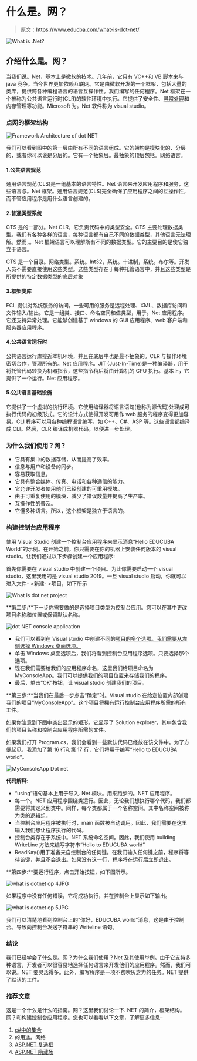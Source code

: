 # 什么是。网？

> 原文：<https://www.educba.com/what-is-dot-net/>

![What is .Net?](img/19f925684a40ba4ef09b704afe7259c0.png)



## 介绍什么是。网？

当我们说。Net，基本上是微软的技术。几年前，它只有 VC++和 VB 脚本来与 java 竞争。当今世界更加依赖互联网。它是由微软开发的一个框架，包括大量的类库，提供跨各种编程语言的语言互操作性。我们编写的任何程序。Net 框架在一个被称为公共语言运行时(CLR)的软件环境中执行。它提供了安全性、[异常处理](https://www.educba.com/exception-handling-in-java/)和内存管理等功能。Microsoft 为。Net 软件称为 visual studio。

### 点网的框架结构

![Framework Architecture of dot NET](img/c78ae4db0e9abf8bf867b3b8bb83147f.png)



我们可以看到图中的第一层由所有不同的语言组成。它的架构是模块化的、分层的，或者你可以说是分层的。它有一个抽象层。最抽象的顶层包括。网络语言。

#### 1.公共语言规范

通用语言规范(CLS)是一组基本的语言特性。Net 语言来开发应用程序和服务，这些语言与。Net 框架。通用语言规范(CLS)完全确保了应用程序之间的互操作性，而不管应用程序是用什么语言创建的。

#### 2.普通类型系统

CTS 是的一部分。Net CLR，它负责代码中的类型安全。CTS 主要处理数据类型。我们有各种各样的语言，每种语言都有自己不同的数据类型，其他语言无法理解。然而，。Net 框架语言可以理解所有不同的数据类型。它的主要目的是使它独立于语言。

CTS 是一个目录。网络类型。系统。Int32，系统。十进制，系统。布尔等。开发人员不需要直接使用这些类型。这些类型存在于每种托管语言中，并且这些类型是所提供的特定数据类型的底层对象

#### 3.框架类库

FCL 提供对系统服务的访问。一些可用的服务是远程处理、XML、数据库访问和文件输入/输出。它是一组类、接口、命名空间和值类型，用于。Net 应用程序。它还支持异常处理。它能够创建基于 windows 的 GUI 应用程序、web 客户端和服务器应用程序。

#### 4.公共语言运行时

公共语言运行库接近本机环境，并且在底层中也是最不抽象的。CLR 与操作环境密切合作，管理所有的。Net 应用程序。JIT (Just-In-Time)是一种编译器，用于将托管代码转换为机器指令，这些指令稍后将由计算机的 CPU 执行。基本上，它提供了一个运行。Net 应用程序。

#### 5.公共语言基础设施

它提供了一个虚拟的执行环境。它使用编译器将语言语句(也称为源代码)处理成可执行代码的初级形式。它的设计方式使得开发可用作 web 服务的程序变得更加容易。CLI 程序可以用各种编程语言编写，如 C++、C#、ASP 等。这些语言都编译成 CLI。然后，CLR 编译成机器代码，以便进一步处理。

### 为什么我们使用？网？

*   它具有集中的数据存储，从而提高了效率。
*   信息与用户和设备的同步。
*   容易获取信息。
*   它具有整合媒体、传真、电话和各种通信的能力。
*   它允许开发者使用他们已经创建的可重用模块。
*   由于可重复使用的模块，减少了错误数量并提高了生产率。
*   互操作性的普及。
*   它懂多种语言。所以，这个框架是独立于语言的。

### 构建控制台应用程序

使用 Visual Studio 创建一个控制台应用程序来显示消息“Hello EDUCUBA World”的示例。在开始之前，你只需要在你的机器上安装任何版本的 visual studio。让我们通过以下步骤创建一个应用程序:

首先你需要在 visual studio 中创建一个项目。为此你需要启动一个 visual studio，这里我用的是 visual studio 2019。一旦 visual studio 启动，你就可以进入文件- >新建- >项目，如下所示

![What is dot net project](img/0763427e204d505c94acd2cdc4d57cda.png)



**第二步:**下一步你需要做的是选择项目类型为控制台应用。您可以在其中更改项目名称和位置或保留默认名称。

![dot NET console application](img/2fc1c2b38b27f531ec8e9e15ea0a346d.png)



*   我们可以看到在 Visual studio 中创建不同的[项目的多个选项。我们需要从左侧选择 Windows 桌面选项。](https://www.educba.com/what-is-visual-studio-code/)
*   单击 Windows 桌面选项后，我们将看到控制台应用程序选项。只要选择那个选项。
*   现在我们需要给我们的应用程序命名，这里我们给项目命名为 MyConsoleApp。我们可以提供我们的项目位置来存储我们的程序。
*   最后，单击“OK”按钮，让 visual studio 创建我们的项目。

**第三步:**当我们在最后一步点击“确定”时。Visual studio 在给定位置内部创建我们的项目“MyConsoleApp”。这个项目将拥有运行控制台应用程序所需的所有工件。

如果你注意到下图中突出显示的矩形。它显示了 Solution explorer，其中包含我们的项目名称和控制台应用程序所需的文件。

如果我们打开 Program.cs，我们会看到一些默认代码已经放在该文件中。为了方便起见，我添加了第 16 行和第 17 行，它们将用于编写“Hello to EDUCUBA world”。

![MyConsoleApp Dot net ](img/cde9a47914fef26e44f7a976f6275e08.png)



**代码解释:**

*   “using”语句基本上用于导入. Net 模块。用来跑步的。NET 应用程序。
*   每一个。NET 应用程序围绕类运行。因此，无论我们想执行哪个代码，我们都需要将其定义到类中。同样，每个类都属于一个名称空间。其中名称空间被称为类的逻辑组。
*   当控制台应用程序被执行时，main 函数被自动调用。因此，我们需要在这里输入我们想让程序执行的代码。
*   控制台类存在于系统中。NET 系统命名空间。因此，我们使用 building WriteLine 方法来编写字符串“Hello to EDUCUBA world”
*   ReadKay()用于准备来自控制台的任何键。在我们输入任何键之前，程序将等待该键，并且不会退出。如果没有这一行，程序将在运行后立即退出。

**第四步:**要运行程序，点击开始按钮，如下图所示。

![what is dotnet op 4JPG](img/c459fa0554d0edfd525a75fa15636fc8.png)



如果程序中没有任何错误，它将成功执行，并在控制台上显示如下输出。

![what is dotnet op 5JPG](img/8f6fd0153b5a9814511ddcddfb3dd3e9.png)



我们可以清楚地看到控制台上的“你好，EDUCUBA world”消息，这是由于控制台。导致向控制台发送字符串的 Writeline 语句。

### 结论

我们已经学会了什么是。网？为什么我们使用？Net 及其使用举例。由于它支持多种语言，开发者可以很容易地选择任何语言来开发他们的应用程序。然而，我们可以说。NET 要灵活得多。此外，编写程序是一项不费吹灰之力的任务。NET 提供了默认的工件。

### 推荐文章

这是一个什么是什么的指南。网？这里我们讨论一下. NET 的简介，框架结构。网？和构建控制台应用程序。您也可以看看以下文章，了解更多信息–

1.  [c#中的集合](https://www.educba.com/collections-in-c-sharp/)
2.  的用途。网络
3.  [ASP.NET 复选框](https://www.educba.com/asp-dot-net-checkbox/)
4.  [ASP.NET 隐藏场](https://www.educba.com/asp-dot-net-hidden-field/)





